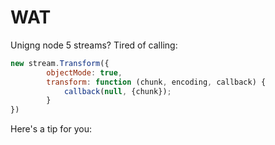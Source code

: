 # WAT

Unigng node 5 streams?
Tired of calling:


```js
new stream.Transform({
        objectMode: true,
        transform: function (chunk, encoding, callback) {
            callback(null, {chunk});
        }
})
```

Here's a tip for you:


